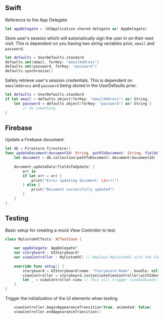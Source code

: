 ## Swift

Reference to the App Delegate

```Swift
let appDelegate = (UIApplication.shared.delegate as! AppDelegate)
```


Store user's session which will automatically sign the user in on their next visit. This is dependent on you having two string variables prior, `email` and `password`.

```swift
let defaults = UserDefaults.standard
defaults.set(email, forKey: "emailAddress")
defaults.set(password, forKey: "password")
defaults.synchronize()
```

Safely retrieve user's session credentials. This is dependent on `emailAddress` and `password` being stored in the UserDefaults prior.

```swift
let defaults = UserDefaults.standard
if let email = defaults.object(forKey: "emailAddress") as? String, 
    let password = defaults.object(forKey: "password") as? String { 
        // do something
}
```


## Firebase

Update a Firebase document.

```swift
let db = Firestore.firestore()
func updateDocument(documentId: String, pathToDocument: String, fieldsToUpdate: [String:Any]) {
    let document = db.collection(pathToDocument).document(documentId)
    
    document.updateData(fieldsToUpdate) {
        err in
        if let err = err {
            print("Error updating document: \(err)")
        } else {
            print("Document successfully updated")
        }
    }
}
```

## Testing

Basic setup for creating a mock View Controller to test.

```swift
class MyCustomVCTests: XCTestCase {
    
    var appDelegate: AppDelegate?
    var storyboard : UIStoryboard?
    var viewController : MyCustomVC? // Replace MyCustomVC with the View Controller you are testing.
    
    override func setup() {
        storyboard = UIStoryboard(name: "Storyboard Name", bundle: nil) // Replace Storyboard Name
        viewController = storyboard.instantiateViewController(withIdentifier: "View Controller") as? MyCustomVC // Replace View Controller and MyCustomVC
        let _ = viewController.view // This will trigger viewDidLoad() 
    }
}
```

Trigger the initialization of the UI elements when testing.

```swift
    viewController.beginAppearanceTransition(true, animated: false)
    viewController.endAppearanceTransition()
```